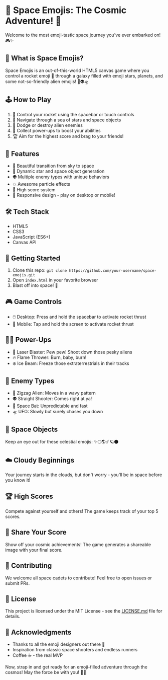 # 🚀 Space Emojis: The Cosmic Adventure! 🌟

Welcome to the most emoji-tastic space journey you've ever embarked on! 🎮✨

## 🌠 What is Space Emojis?

Space Emojis is an out-of-this-world HTML5 canvas game where you control a rocket emoji 🚀 through a galaxy filled with emoji stars, planets, and some not-so-friendly alien emojis! 👾👽🛸

## 🕹️ How to Play

1. 🚀 Control your rocket using the spacebar or touch controls
2. 🌠 Navigate through a sea of stars and space objects
3. 👾 Dodge or destroy alien enemies
4. 🍄 Collect power-ups to boost your abilities
5. 🏆 Aim for the highest score and brag to your friends!

## 🌈 Features

- 🎨 Beautiful transition from sky to space
- 🌟 Dynamic star and space object generation
- 👽 Multiple enemy types with unique behaviors
- 💥 Awesome particle effects
- 🏅 High score system
- 📱 Responsive design - play on desktop or mobile!

## 🛠️ Tech Stack

- HTML5
- CSS3
- JavaScript (ES6+)
- Canvas API

## 🚀 Getting Started

1. Clone this repo: `git clone https://github.com/your-username/space-emojis.git`
2. Open `index.html` in your favorite browser
3. Blast off into space! 🌠

## 🎮 Game Controls

- 🖱️ Desktop: Press and hold the spacebar to activate rocket thrust
- 📱 Mobile: Tap and hold the screen to activate rocket thrust

## 🦸‍♀️ Power-Ups

- 🔫 Laser Blaster: Pew pew! Shoot down those pesky aliens
- 🔥 Flame Thrower: Burn, baby, burn!
- ❄️ Ice Beam: Freeze those extraterrestrials in their tracks

## 👾 Enemy Types

- 👾 Zigzag Alien: Moves in a wavy pattern
- 👽 Straight Shooter: Comes right at ya!
- 🦇 Space Bat: Unpredictable and fast
- 🛸 UFO: Slowly but surely chases you down

## 🌟 Space Objects

Keep an eye out for these celestial emojis:
✨🌕🌎☄️🪐🌑

## ☁️ Cloudy Beginnings

Your journey starts in the clouds, but don't worry - you'll be in space before you know it!

## 🏆 High Scores

Compete against yourself and others! The game keeps track of your top 5 scores.

## 📸 Share Your Score

Show off your cosmic achievements! The game generates a shareable image with your final score.

## 🤝 Contributing

We welcome all space cadets to contribute! Feel free to open issues or submit PRs.

## 📜 License

This project is licensed under the MIT License - see the [LICENSE.md](LICENSE.md) file for details.

## 🙏 Acknowledgments

- Thanks to all the emoji designers out there 🎨
- Inspiration from classic space shooters and endless runners
- Coffee ☕ - the real MVP

Now, strap in and get ready for an emoji-filled adventure through the cosmos! May the force be with you! 🌠🚀 
